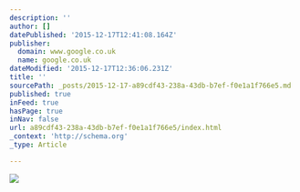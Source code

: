 ```yaml
---
description: ''
author: []
datePublished: '2015-12-17T12:41:08.164Z'
publisher:
  domain: www.google.co.uk
  name: google.co.uk
dateModified: '2015-12-17T12:36:06.231Z'
title: ''
sourcePath: _posts/2015-12-17-a89cdf43-238a-43db-b7ef-f0e1a1f766e5.md
published: true
inFeed: true
hasPage: true
inNav: false
url: a89cdf43-238a-43db-b7ef-f0e1a1f766e5/index.html
_context: 'http://schema.org'
_type: Article

---
```

![](https://upload.wikimedia.org/wikipedia/commons/e/e1/03-BICcristal2008-03-26.jpg)
